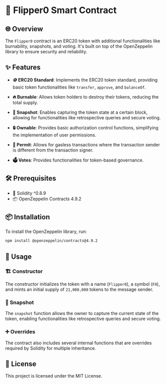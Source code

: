 # 🚀 Flipper0 Smart Contract

## 🌐 Overview

The `Flipper0` contract is an ERC20 token with additional functionalities like burnability, snapshots, and voting. It's built on top of the OpenZeppelin library to ensure security and reliability.

## ✨ Features

- **🪙 ERC20 Standard**: Implements the ERC20 token standard, providing basic token functionalities like `transfer`, `approve`, and `balanceOf`.
  
- **🔥 Burnable**: Allows token holders to destroy their tokens, reducing the total supply.
  
- **📸 Snapshot**: Enables capturing the token state at a certain block, allowing for functionalities like retrospective queries and secure voting.
  
- **🔒 Ownable**: Provides basic authorization control functions, simplifying the implementation of user permissions.
  
- **📝 Permit**: Allows for gasless transactions where the transaction sender is different from the transaction signer.
  
- **🗳️ Votes**: Provides functionalities for token-based governance.

## 🛠️ Prerequisites

- 📝 Solidity ^0.8.9
- 📦 OpenZeppelin Contracts 4.9.2

## 📦 Installation

To install the OpenZeppelin library, run:

```bash
npm install @openzeppelin/contracts@4.9.2
```

## 📖 Usage

### 🏗 Constructor

The constructor initializes the token with a name (`Flipper0`), a symbol (`F0`), and mints an initial supply of `21,000,000` tokens to the message sender.

### 📸 Snapshot

The `snapshot` function allows the owner to capture the current state of the token, enabling functionalities like retrospective queries and secure voting.

### ➕ Overrides

The contract also includes several internal functions that are overrides required by Solidity for multiple inheritance.

## 📜 License

This project is licensed under the MIT License.
